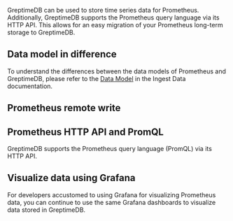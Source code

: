 GreptimeDB can be used to store time series data for Prometheus.
Additionally, GreptimeDB supports the Prometheus query language via its HTTP API.
This allows for an easy migration of your Prometheus long-term storage to GreptimeDB.

## Data model in difference

To understand the differences between the data models of Prometheus and GreptimeDB, please refer to the [Data Model](/user-guide/ingest-data/for-observerbility/prometheus.md#data-model) in the Ingest Data documentation.

## Prometheus remote write

<InjectContent id="remote-write" content={props.children}/>

## Prometheus HTTP API and PromQL

GreptimeDB supports the Prometheus query language (PromQL) via its HTTP API.
<InjectContent id="promql" content={props.children}/>

## Visualize data using Grafana

For developers accustomed to using Grafana for visualizing Prometheus data,
you can continue to use the same Grafana dashboards to visualize data stored in GreptimeDB.
<InjectContent id="grafana" content={props.children}/>

